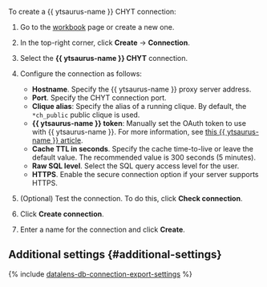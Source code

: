 


To create a {{ ytsaurus-name }} CHYT connection:

1. Go to the [workbook](../../../datalens/workbooks-collections/index.md) page or create a new one.
1. In the top-right corner, click **Create** → **Connection**.
1. Select the **{{ ytsaurus-name }} CHYT** connection.
1. Configure the connection as follows:

   * **Hostname**. Specify the {{ ytsaurus-name }} proxy server address.
   * **Port**. Specify the CHYT connection port.
   * **Clique alias**: Specify the alias of a running clique. By default, the `*ch_public` public clique is used.
   * **{{ ytsaurus-name }} token**: Manually set the OAuth token to use with {{ ytsaurus-name }}. For more information, see [this {{ ytsaurus-name }} article](https://ytsaurus.tech/docs/en/user-guide/storage/auth).
   * **Cache TTL in seconds**. Specify the cache time-to-live or leave the default value. The recommended value is 300 seconds (5 minutes).
   * **Raw SQL level**. Select the SQL query access level for the user.
   * **HTTPS**. Enable the secure connection option if your server supports HTTPS.

1. (Optional) Test the connection. To do this, click **Check connection**.
1. Click **Create connection**.
1. Enter a name for the connection and click **Create**.


## Additional settings {#additional-settings}

{% include [datalens-db-connection-export-settings](../../../_includes/datalens/operations/datalens-db-connection-export-settings.md) %}
